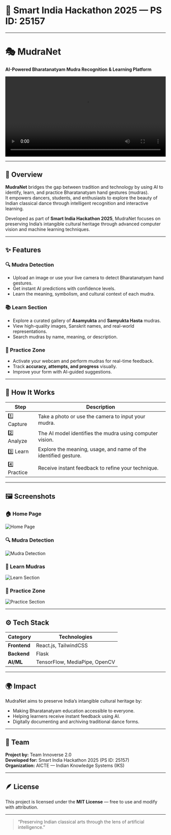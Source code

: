# 🎯 Smart India Hackathon 2025 — PS ID: 25157

---

# 🎭 MudraNet  
**AI-Powered Bharatanatyam Mudra Recognition & Learning Platform**

<video src="https://github.com/user-attachments/assets/000757de-0990-4f99-9c0e-15fdb1723890" width="100%" controls></video>

---

## 🪷 Overview
**MudraNet** bridges the gap between tradition and technology by using AI to identify, learn, and practice Bharatanatyam hand gestures (mudras).  
It empowers dancers, students, and enthusiasts to explore the beauty of Indian classical dance through intelligent recognition and interactive learning.

Developed as part of **Smart India Hackathon 2025**, MudraNet focuses on preserving India’s intangible cultural heritage through advanced computer vision and machine learning techniques.

---

## ✨ Features

### 🔍 Mudra Detection
- Upload an image or use your live camera to detect Bharatanatyam hand gestures.
- Get instant AI predictions with confidence levels.
- Learn the meaning, symbolism, and cultural context of each mudra.

### 📚 Learn Section
- Explore a curated gallery of **Asamyukta** and **Samyukta Hasta** mudras.
- View high-quality images, Sanskrit names, and real-world representations.
- Search mudras by name, meaning, or description.

### 🎯 Practice Zone
- Activate your webcam and perform mudras for real-time feedback.
- Track **accuracy, attempts, and progress** visually.
- Improve your form with AI-guided suggestions.

---

## 🧠 How It Works

| Step | Description |
|------|--------------|
| 1️⃣ Capture | Take a photo or use the camera to input your mudra. |
| 2️⃣ Analyze | The AI model identifies the mudra using computer vision. |
| 3️⃣ Learn | Explore the meaning, usage, and name of the identified gesture. |
| 4️⃣ Practice | Receive instant feedback to refine your technique. |

---

## 🖼️ Screenshots

### 🏠 Home Page
![Home Page](./MudraNet/Screenshots/HomePage.png)

### 🔍 Mudra Detection
![Mudra Detection](./MudraNet/Screenshots/Mudra%20Detection%20Section.png)

### 📖 Learn Mudras
![Learn Section](./MudraNet/Screenshots/Learn%20Section.png)

### 🧘 Practice Zone
![Practice Section](./MudraNet/Screenshots/Practice%20Section.png)

---

## ⚙️ Tech Stack
| Category | Technologies |
|-----------|---------------|
| **Frontend** | React.js, TailwindCSS |
| **Backend** | Flask |
| **AI/ML** | TensorFlow, MediaPipe, OpenCV |

---

## 🌍 Impact
MudraNet aims to preserve India’s intangible cultural heritage by:
- Making Bharatanatyam education accessible to everyone.
- Helping learners receive instant feedback using AI.
- Digitally documenting and archiving traditional dance forms.

---

## 👥 Team
**Project by:** Team Innoverse 2.0  
**Developed for:** Smart India Hackathon 2025 (PS ID: 25157)  
**Organization:** AICTE — Indian Knowledge Systems (IKS)

---

## 🪶 License
This project is licensed under the **MIT License** — free to use and modify with attribution.

---

> “Preserving Indian classical arts through the lens of artificial intelligence.”
